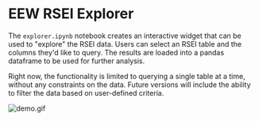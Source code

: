 # EEW RSEI Explorer

The `explorer.ipynb` notebook creates an interactive widget that can be used to "explore" the RSEI data. Users can select an RSEI table and the columns they'd like to query. The results are loaded into a pandas dataframe to be used for further analysis.

Right now, the functionality is limited to querying a single table at a time, without any constraints on the data. Future versions will include the ability to filter the data based on user-defined criteria.

![demo.gif](./assets/demo.gif)

